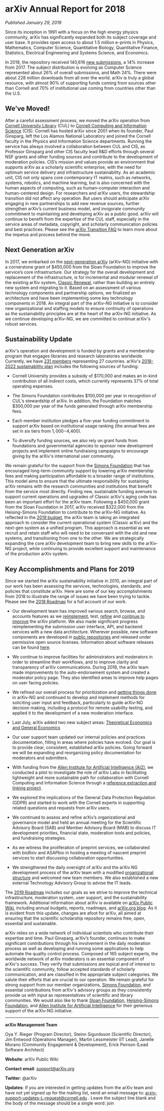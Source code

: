 # arXiv Annual Report for 2018

_Published January 29, 2019_

Since its inception in 1991 with a focus on the high energy physics community, arXiv has significantly expanded both its subject coverage and user base. It provides open access to about 1.5 million e-prints in Physics, Mathematics, Computer Science, Quantitative Biology, Quantitative Finance, Statistics, Electrical Engineering and Systems Science, and Economics.  

In 2018, the repository received 140,616 [new submissions](/help/stats/2018_by_area/index), a 14% increase from 2017. The subject distribution is evolving as Computer Science represented about 26% of overall submissions, and Math 24%. There were about 228 million downloads from all over the world. arXiv is truly a global resource, with almost 90% of supporting funds coming from sources other than Cornell and 70% of institutional use coming from countries other than the U.S.

## We’ve Moved!

After a careful assessment process, we moved the arXiv operation from [Cornell University Library](https://www.library.cornell.edu/) (CUL) to [Cornell Computing and Information Science](https://cis.cornell.edu/) (CIS). Cornell has hosted arXiv since 2001 when its founder, Paul Ginsparg, left the Los Alamos National Laboratory and joined the Cornell faculty in the Physics and Information Science departments. Running the service has always involved a collaboration between CUL and CIS, as Professor Ginsparg and other CIS faculty lead R&D efforts through several NSF grants and other funding sources and contribute to the development of moderation policies. CIS’s mission and values provide an environment that supports arXiv as a scholarly scientific enterprise, with the need for optimum service delivery and infrastructure sustainability. As an academic unit, CIS not only spans core contemporary IT realms, such as networks, systems, robotics, and machine learning, but is also concerned with the human aspects of computing, such as human–computer interaction and human-centered design. For researchers and arXiv users, the stewardship transition did not affect any operation. But users should anticipate arXiv engaging in new partnerships to add new revenue sources, further strengthen arXiv’s current business model, and invigorate community commitment to maintaining and developing arXiv as a public good. arXiv will continue to benefit from the expertise of the CUL staff, especially in the service areas of  metadata, copyright, and scholarly communication policies and best practices. Please see the [arXiv Transition FAQ](https://confluence.cornell.edu/display/arxivpub/Transition+FAQ%3A+Move+to+Cornell+Computing+and+Information+Science) to learn more about the impetus and process behind the move.

## Next Generation arXiv
 
In 2017, we embarked on the [next-generation arXiv](https://confluence.cornell.edu/display/arxivpub/Next+Generation+arXiv) (arXiv-NG) initiative with a cornerstone grant of $450,000 from the Sloan Foundation to improve the service’s core infrastructure. Our strategy for the overall development and replacement of the infrastructure, is for incremental and modular renewal of the existing arXiv system, [Classic Renewal](https://blogs.cornell.edu/arxiv/2017/10/16/arxiv-ng-classic-renewal/), rather than building an entirely new system and migrating to it. Based on an assessment of various technology components and partnership options, we finalized an architecture and have been implementing some key technology components in 2018. An integral part of the arXiv-NG initiative is to consider new organizational and staffing models to ensure continuity of operations as the sustainability principles are at the heart of the arXiv-NG initiative. As we continue developing arXiv-NG, we are committed to continue arXiv's robust services.

## Sustainability Update

arXiv's operation and development is funded by grants and a membership program that engages libraries and research laboratories worldwide. Currently, we have [231 members](/about/ourmembers) representing 27 countries. arXiv's [2018-2022 sustainability plan](https://confluence.cornell.edu/display/arxivpub/2018-2022%3A+Sustainability+Plan+for+Classic+arXiv) includes the following sources of funding:

- Cornell University provides a subsidy of $170,000 and makes an in-kind contribution of all indirect costs, which currently represents 37% of total operating expenses.

- The Simons Foundation contributes $100,000 per year in recognition of CUL's stewardship of arXiv. In addition, the Foundation matches $300,000 per year of the funds generated through arXiv membership fees.

- Each member institution pledges a five-year funding commitment to support arXiv based on institutional usage ranking (the annual fees are set in six tiers from $1,000-$4,400).

- To diversify funding sources, we also rely on grant funds from foundations and governmental agencies to sponsor new development projects and implement online fundraising campaigns to encourage giving by the arXiv's international user community.

We remain grateful for the support from the [Simons Foundation](https://www.simonsfoundation.org/) that has encouraged long-term community support by lowering arXiv membership fees and making participation affordable to a broader range of institutions. This model aims to ensure that the ultimate responsibility for sustaining arXiv remains with the research communities and institutions that benefit from the service most directly.  Finding new, sustainable funding avenues to support current operations and upgrades of Classic arXiv's aging code has been an important effort for the arXiv team. Following a $450,000 grant from the Sloan Foundation in 2017, arXiv received $322,000 from the Heising-Simons Foundation to contribute to the arXiv-NG initiative. As reflected in the [2019 budget](/about/governance), the arXiv team is taking an integrated approach to consider the current operational system (Classic arXiv) and the next-gen system as a unified program. This approach is essential as we recruit and retain staff who will need to be conversant with the old and new systems, and transitioning from one to the other. We are strategically expanding the core arXiv development team to bring new skills to the arXiv-NG project, while continuing to provide excellent support and maintenance of the production arXiv system.

## Key Accomplishments and Plans for 2019

Since we started the arXiv sustainability initiative in 2010, an integral part of our work has been assessing the services, technologies, standards, and policies that constitute arXiv. Here are some of our key accomplishments from 2018 to illustrate the range of issues we have been trying to tackle. Please see the [2018 Roadmap](https://confluence.cornell.edu/display/arxivpub/2018+arXiv+Roadmap) for a full account of our work.

- Our development team has improved various search, browse, and accounts features as we [reimplement](https://blogs.cornell.edu/arxiv/2018/04/17/new-release-arxiv-search-v0-1/), test, [refine](https://blogs.cornell.edu/arxiv/2018/05/04/release-search-v0-2-some-notes-on-names/) and [continue to improve](https://blogs.cornell.edu/arxiv/2018/07/18/search-v0-4-bug-fixes-date-related-searches/) the arXiv platform. We also made significant progress reimplementing the submission user interface, API, and backend services with a new data architecture. Wherever possible, new software components are developed in [public repositories](https://confluence.cornell.edu/display/arxivpub/arXiv-NG+Public+Repositories) and released under permissive open source licenses. Information about software releases can be found [here](https://confluence.cornell.edu/display/arxivpub/arXiv+Software+Releases).

- We continue to improve facilities for administrators and moderators in order to streamline their workflows, and to improve clarity and transparency of arXiv communications. During 2018, the arXiv team made improvements to the auto-endorsement system and created a moderator policy page. They also identified areas to improve help pages on user facing policies.

- We refined our overall process for prioritization and [getting things done](https://blogs.cornell.edu/arxiv/2018/03/14/planning-prioritization-and-getting-things-done-in-arxiv-ng/) in arXiv-NG and continued to develop and implement methods for soliciting user input and feedback, particularly to guide arXiv-NG decision making, including a protocol for remote usability testing, and applied it to the development of a new moderation interface.

- Last July, arXiv added two new subject areas: [Theoretical Economics and General Economics](https://blogs.cornell.edu/arxiv/2018/07/23/two-new-categories-in-economics/)

- Our user support team updated our internal policies and practices documentation, filling in areas where policies have evolved. Our goal is to provide clear, consistent, established arXiv policies. Going forward we will be expanding and reorganizing policy documentation for moderators and submitters.

- With funding from the [Allen Institute for Artificial Intelligence (AI2)](https://allenai.org/), we conducted a pilot to investigate the role of arXiv Labs in facilitating lightweight and more sustainable path for collaboration with Cornell Computing and Information Science through a [reference extraction and linking project](https://blogs.cornell.edu/arxiv/2017/09/27/development-update-reference-extraction-linking/).

- We explored the implications of the General Data Protection Regulation (GDPR) and started to work with the Cornell experts in supporting related questions and requests from arXiv users.

- We continued to assess and refine arXiv’s organizational and governance model and held an annual meeting for the Scientific Advisory Board (SAB) and Member Advisory Board (MAB) to discuss IT development priorities, financial state, moderation tools and policies, and fundraising strategies.

- As we witness the proliferation of preprint services, we collaborated with bioRxiv and ASAPbio in hosting a meeting of nascent preprint services to start discussing collaboration opportunities.  

- We strengthened the daily oversight of arXiv and the arXiv NG development process of the arXiv team with a modified [organizational structure](/about/governance) and welcomed new team members. We also established a new external Technology Advisory Group to advise the IT leads.

The [2019 Roadmap](/about/2019roadmap) includes our goals as we strive to improve the technical infrastructure, moderation system, user support, and the sustainability framework. Additional information about arXiv is available on [arXiv Public Wiki](https://confluence.cornell.edu/display/arxivpub/arXiv+Public+Wiki), including annual budgets, reports, roadmaps, and [arXiv.org blog](https://blogs.cornell.edu/arxiv/). As it is evident from this update, changes are afoot for arXiv, all aimed at ensuring that the scientific scholarship repository remains free, open, essential and sustainable.

arXiv relies on a wide network of individual scientists who contribute their expertise and time. Paul Ginsparg, arXiv’s founder, continues to make significant contributions through his involvement in the daily moderation process as well as developing and running some applications to help automate the quality control process. Composed of 165 subject experts, the worldwide network of arXiv moderators is an essential component of arXiv's success. They verify that submissions are topical and of interest to the scientific community, follow accepted standards of scholarly communication, and are classified in the appropriate subject categories. We salute their efforts that are crucial to our operation. We remain grateful for strong support from our member organizations, [Simons Foundation](https://www.simonsfoundation.org/), and essential contributions from arXiv's advisory groups as they consistently provide us with input as representatives of scientific and library communities. We would also like to thank [Sloan Foundation](https://sloan.org/), [Heising-Simons Foundation](https://www.hsfoundation.org/), and [Allen Institute for Artificial Intelligence](https://allenai.org/) for their generous support of the arXiv-NG initiative.  

***

**arXiv Management Team**

Oya Y. Rieger (Program Director), Steinn Sigurdsson (Scientific Director), Jim Entwood (Operations Manager), Martin Lessmeister (IT Lead), Janelle Morano (Community Engagement & Development), Erick Peirson (Lead Software Architect)

**Website**: arXiv Public Wiki

**Contact email**:  support@arXiv.org 

**Twitter**: @arXiv

**Updates**: If you are interested in getting updates from the arXiv team and have not yet signed up for the mailing list, send an email message to:  arxiv-support-updates-L-request@cornell.edu . Leave the subject line blank and the body of the message should be a single word: join
